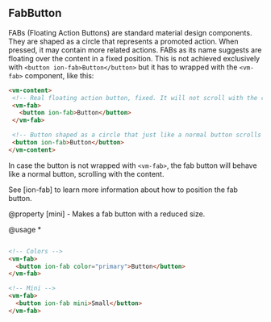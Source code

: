 
  ## FabButton
  
  FABs (Floating Action Buttons) are standard material design components. They are shaped as a circle that represents a promoted action. When pressed, it may contain more related actions.
  FABs as its name suggests are floating over the content in a fixed position. This is not achieved exclusively with `<button ion-fab>Button</button>` but it has to wrapped with the `<vm-fab>` component, like this:
  
  ```html
  <vm-content>
   <!-- Real floating action button, fixed. It will not scroll with the content -->
   <vm-fab>
     <button ion-fab>Button</button>
   </vm-fab>
  
   <!-- Button shaped as a circle that just like a normal button scrolls with the content -->
   <button ion-fab>Button</button>
  </vm-content>
  
  ```
  
  In case the button is not wrapped with `<vm-fab>`, the fab button will behave like a normal button, scrolling with the content.
  
  See [ion-fab] to learn more information about how to position the fab button.
  
  @property [mini] - Makes a fab button with a reduced size.
  
  @usage
  *
  ```html
  
  <!-- Colors -->
  <vm-fab>
    <button ion-fab color="primary">Button</button>
  </vm-fab>
  
  <!-- Mini -->
  <vm-fab>
    <button ion-fab mini>Small</button>
  </vm-fab>
  ```
  